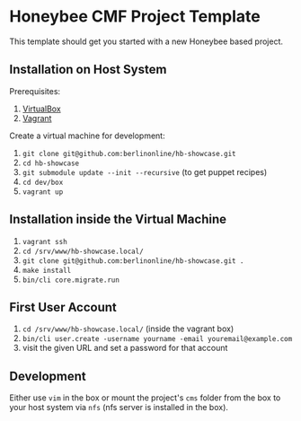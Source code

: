 # Honeybee CMF Project Template

This template should get you started with a new Honeybee based project.

## Installation on Host System

Prerequisites:

1. [VirtualBox](https://www.virtualbox.org/)
1. [Vagrant](http://www.vagrantup.com/)

Create a virtual machine for development:

1. ```git clone git@github.com:berlinonline/hb-showcase.git```
1. ```cd hb-showcase```
1. ```git submodule update --init --recursive``` (to get puppet recipes)
1. ```cd dev/box```
1. ```vagrant up```

## Installation inside the Virtual Machine

1. ```vagrant ssh```
1. ```cd /srv/www/hb-showcase.local/```
1. ```git clone git@github.com:berlinonline/hb-showcase.git .```
1. ```make install```
1. ```bin/cli core.migrate.run``` 

## First User Account

1. ```cd /srv/www/hb-showcase.local/``` (inside the vagrant box)
1. ```bin/cli user.create -username yourname -email youremail@example.com```
1. visit the given URL and set a password for that account

## Development

Either use `vim` in the box or mount the project's `cms` folder from the box to
your host system via `nfs` (nfs server is installed in the box).
